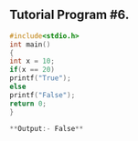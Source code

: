 ## Tutorial Program #6.
```c
#include<stdio.h>
int main()
{
int x = 10;
if(x == 20)
printf("True");
else
printf("False");
return 0;
}

**Output:- False**     
